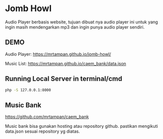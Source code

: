 # Jomb Howl

Audio Player berbasis website, tujuan dibuat nya audio player ini untuk yang ingin masih mendengarkan mp3 dan ingin punya audio player sendiri. 


## DEMO
Audio Player: https://mrtampan.github.io/jomb-howl/

Music List: https://mrtampan.github.io/caem_bank/data.json



## Running Local Server in terminal/cmd

```bash
php -S 127.0.0.1:8000

```

## Music Bank
https://github.com/mrtampan/caem_bank

Music bank bisa gunakan hosting atau repository github. pastikan mengikuti data.json sesuai repository yg diatas.

